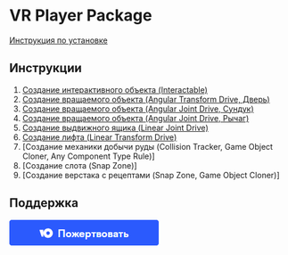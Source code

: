 # VR Player Package

[Инструкция по установке](/Guides/00_Installation/)

## Инструкции

1. [Создание интерактивного объекта (Interactable)](/Guides/01_Interactive/)
2. [Создание вращаемого объекта (Angular Transform Drive, Дверь)](/Guides/02_AngularTransformDrive/)
3. [Создание вращаемого объекта (Angular Joint Drive, Сундук)](/Guides/03_AngularJointDrive/)
4. [Создание вращаемого объекта (Angular Joint Drive, Рычаг)](/Guides/04_AngularJointDrive_Level/)
5. [Создание выдвижного ящика (Linear Joint Drive)](/Guides/05_LinearJointDrive_Drawer/)
6. [Создание лифта (Linear Transform Drive)](/Guides/06_LinearTransformDrive_Lift/)
7. [Создание механики добычи руды (Collision Tracker, Game Object Cloner, Any Component Type Rule)]
8. [Создание слота (Snap Zone)]
9. [Создание верстака с рецептами (Snap Zone, Game Object Cloner)]

## Поддержка

[![Sbor.png](/img/Sbor.png)](https://yoomoney.ru/fundraise/SzaO6AEXfKY.230228)
